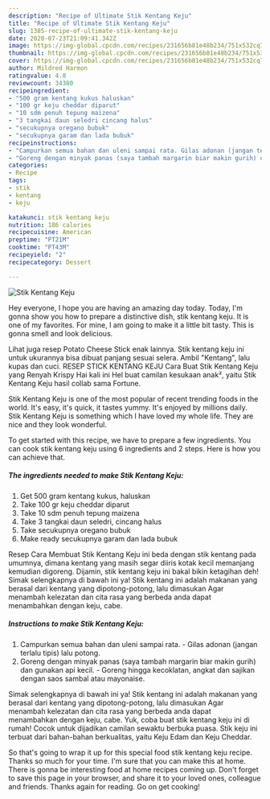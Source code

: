 ```yaml
---
description: "Recipe of Ultimate Stik Kentang Keju"
title: "Recipe of Ultimate Stik Kentang Keju"
slug: 1385-recipe-of-ultimate-stik-kentang-keju
date: 2020-07-23T21:09:41.342Z
image: https://img-global.cpcdn.com/recipes/231656b81e48b234/751x532cq70/stik-kentang-keju-foto-resep-utama.jpg
thumbnail: https://img-global.cpcdn.com/recipes/231656b81e48b234/751x532cq70/stik-kentang-keju-foto-resep-utama.jpg
cover: https://img-global.cpcdn.com/recipes/231656b81e48b234/751x532cq70/stik-kentang-keju-foto-resep-utama.jpg
author: Mildred Harmon
ratingvalue: 4.8
reviewcount: 34380
recipeingredient:
- "500 gram kentang kukus haluskan"
- "100 gr keju cheddar diparut"
- "10 sdm penuh tepung maizena"
- "3 tangkai daun seledri cincang halus"
- "secukupnya oregano bubuk"
- "secukupnya garam dan lada bubuk"
recipeinstructions:
- "Campurkan semua bahan dan uleni sampai rata. Gilas adonan (jangan terlalu tipis) lalu potong."
- "Goreng dengan minyak panas (saya tambah margarin biar makin gurih) dan gunakan api kecil. Goreng hingga kecoklatan, angkat dan sajikan dengan saos sambal atau mayonaise."
categories:
- Recipe
tags:
- stik
- kentang
- keju

katakunci: stik kentang keju 
nutrition: 186 calories
recipecuisine: American
preptime: "PT21M"
cooktime: "PT43M"
recipeyield: "2"
recipecategory: Dessert

---
```



![Stik Kentang Keju](https://img-global.cpcdn.com/recipes/231656b81e48b234/751x532cq70/stik-kentang-keju-foto-resep-utama.jpg)

Hey everyone, I hope you are having an amazing day today. Today, I'm gonna show you how to prepare a distinctive dish, stik kentang keju. It is one of my favorites. For mine, I am going to make it a little bit tasty. This is gonna smell and look delicious.

Lihat juga resep Potato Cheese Stick enak lainnya. Stik kentang keju ini untuk ukurannya bisa dibuat panjang sesuai selera. Ambil &#34;Kentang&#34;, lalu kupas dan cuci. RESEP STICK KENTANG KEJU Cara Buat Stik Kentang Keju yang Renyah Krispy Hai kali ini Hel buat camilan kesukaan anak², yaitu Stik Kentang Keju hasil collab sama Fortune.

Stik Kentang Keju is one of the most popular of recent trending foods in the world. It's easy, it's quick, it tastes yummy. It's enjoyed by millions daily. Stik Kentang Keju is something which I have loved my whole life. They are nice and they look wonderful.


To get started with this recipe, we have to prepare a few ingredients. You can cook stik kentang keju using 6 ingredients and 2 steps. Here is how you can achieve that.

<!--inarticleads1-->

##### The ingredients needed to make Stik Kentang Keju:

1. Get 500 gram kentang kukus, haluskan
1. Take 100 gr keju cheddar diparut
1. Take 10 sdm penuh tepung maizena
1. Take 3 tangkai daun seledri, cincang halus
1. Take secukupnya oregano bubuk
1. Make ready secukupnya garam dan lada bubuk


Resep Cara Membuat Stik Kentang Keju ini beda dengan stik kentang pada umumnya, dimana kentang yang masih segar diiris kotak kecil memanjang kemudian digoreng. Dijamin, stik kentang keju ini bakal bikin ketagihan deh! Simak selengkapnya di bawah ini ya! Stik kentang ini adalah makanan yang berasal dari kentang yang dipotong-potong, lalu dimasukan Agar menambah kelezatan dan cita rasa yang berbeda anda dapat menambahkan dengan keju, cabe. 

<!--inarticleads2-->

##### Instructions to make Stik Kentang Keju:

1. Campurkan semua bahan dan uleni sampai rata. - Gilas adonan (jangan terlalu tipis) lalu potong.
1. Goreng dengan minyak panas (saya tambah margarin biar makin gurih) dan gunakan api kecil. - Goreng hingga kecoklatan, angkat dan sajikan dengan saos sambal atau mayonaise.


Simak selengkapnya di bawah ini ya! Stik kentang ini adalah makanan yang berasal dari kentang yang dipotong-potong, lalu dimasukan Agar menambah kelezatan dan cita rasa yang berbeda anda dapat menambahkan dengan keju, cabe. Yuk, coba buat stik kentang keju ini di rumah! Cocok untuk dijadikan camilan sewaktu berbuka puasa. Stik keju ini terbuat dari bahan-bahan berkualitas, yaitu Keju Edam dan Keju Cheddar. 

So that's going to wrap it up for this special food stik kentang keju recipe. Thanks so much for your time. I'm sure that you can make this at home. There is gonna be interesting food at home recipes coming up. Don't forget to save this page in your browser, and share it to your loved ones, colleague and friends. Thanks again for reading. Go on get cooking!
